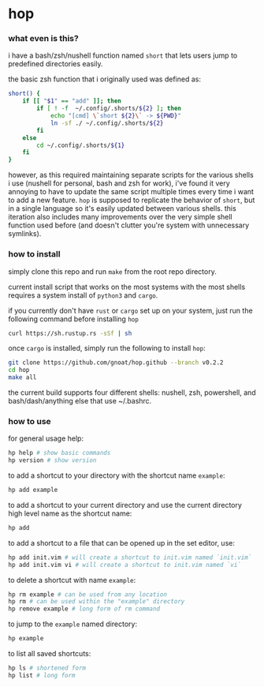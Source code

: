 # hop

### what even is this?
i have a bash/zsh/nushell function named `short` that lets users jump to predefined directories easily.

the basic zsh function that i originally used was defined as:

```zsh
short() {
    if [[ "$1" == "add" ]]; then
        if [ ! -f  ~/.config/.shorts/${2} ]; then
            echo "[cmd] \`short ${2}\` -> ${PWD}"
            ln -sf ./ ~/.config/.shorts/${2}
        fi
    else
        cd ~/.config/.shorts/${1}
    fi
}
```
however, as this required maintaining separate scripts for the various shells i use (nushell for personal, bash and zsh for work), i've found it very annoying to have to update the same script multiple times every time i want to add a new feature.  `hop` is supposed to replicate the behavior of `short`, but in a single language so it's easily updated between various shells.  this iteration also includes many improvements over the very simple shell function used before (and doesn't clutter you're system with unnecessary symlinks).

### how to install
simply clone this repo and run `make` from the root repo directory.

current install script that works on the most systems with the most shells requires a system install of `python3` and `cargo`.

if you currently don't have `rust` or `cargo` set up on your system, just run the following command before installing `hop`
```zsh
curl https://sh.rustup.rs -sSf | sh
```
once `cargo` is installed, simply run the following to install `hop`:
```zsh
git clone https://github.com/gnoat/hop.github --branch v0.2.2
cd hop
make all
```
the current build supports four different shells: nushell, zsh, powershell, and bash/dash/anything else that use ~/.bashrc.

### how to use
for general usage help:
```zsh
hp help # show basic commands
hp version # show version
```
to add a shortcut to your directory with the shortcut name `example`:
```zsh
hp add example
```
to add a shortcut to your current directory and use the current directory high level name as the shortcut name:
```zsh
hp add
```
to add a shortcut to a file that can be opened up in the set editor, use:
```zsh
hp add init.vim # will create a shortcut to init.vim named `init.vim`
hp add init.vim vi # will create a shortcut to init.vim named `vi`
```
to delete a shortcut with name `example`:
```zsh
hp rm example # can be used from any location
hp rm # can be used within the "example" directory
hp remove example # long form of rm command
```
to jump to the `example` named directory:
```zsh
hp example
```
to list all saved shortcuts:
```zsh
hp ls # shortened form
hp list # long form
```
